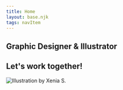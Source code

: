 ```yaml
---
title: Home
layout: base.njk
tags: navItem
---
```


<main id="main">
<!-- add main page content here -->
<section class="cards">
<div class="card1">
    <h1>Graphic Designer <span class="mychangecolor2">&</span> Illustrator</h1>
    <h2>Let's work together!</h2>
</div>

<div class="card2"></div>

<div class="card3"><img class="index_image" src="/images/XS_leaf.png" alt="Illustration by Xenia S."></div>
</section>